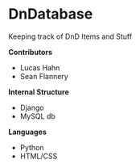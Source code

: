 # DnDatabase
Keeping track of DnD Items and Stuff

**Contributors**
- Lucas Hahn
- Sean Flannery

**Internal Structure**
- Django 
- MySQL db

**Languages**
- Python
- HTML/CSS
